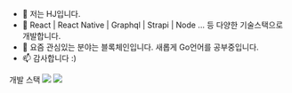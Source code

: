 - 👋 저는 HJ입니다.
- 👀 React | React Native | Graphql | Strapi | Node ... 등 다양한 기술스택으로 개발합니다. 
- 🌱 요즘 관심있는 분야는 블록체인입니다. 새롭게 Go언어를 공부중입니다. 
- 📫 감사합니다 :)

<!---
hojunin/hojunin is a ✨ special ✨ repository because its `README.md` (this file) appears on your GitHub profile.
You can click the Preview link to take a look at your changes.
--->
개발 스택
<img src="https://img.shields.io/badge/Python-3766AB?style=flat-square&logo=Python&logoColor=white"/>
<a href="https://velog.io/@colorful-stars" target="_blank"><img src="https://img.shields.io/badge/Notion-20c997?style=flat-square&logo=Vimeo&logoColor=white"/></a>
